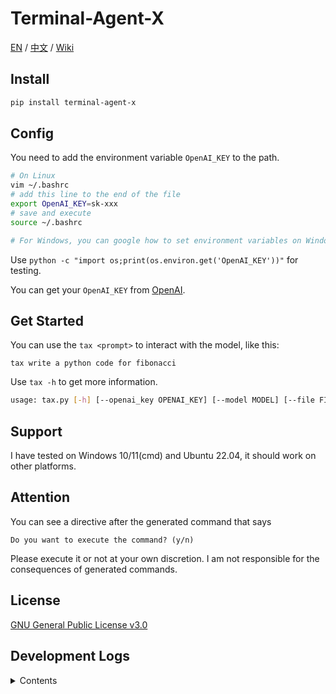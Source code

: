 # Terminal-Agent-X

[EN](README.md) / [中文](https://github.com/LyuLumos/Terminal-Agent-X/blob/main/README_cn.md) / [Wiki](https://github.com/LyuLumos/Terminal-Agent-X/wiki)

## Install

```bash
pip install terminal-agent-x
```

## Config

You need to add the environment variable `OpenAI_KEY` to the path.

```bash
# On Linux
vim ~/.bashrc
# add this line to the end of the file
export OpenAI_KEY=sk-xxx
# save and execute
source ~/.bashrc

# For Windows, you can google how to set environment variables on Windows.
```

Use `python -c "import os;print(os.environ.get('OpenAI_KEY'))"` for testing.

You can get your `OpenAI_KEY` from [OpenAI](https://platform.openai.com/account/api-keys).


## Get Started

You can use the `tax <prompt>` to interact with the model, like this:

```
tax write a python code for fibonacci
```

Use `tax -h` to get more information.
```bash
usage: tax.py [-h] [--openai_key OPENAI_KEY] [--model MODEL] [--file FILE] [--url URL] [--show_all] prompt [prompt ...]
```

## Support

I have tested on Windows 10/11(cmd) and Ubuntu 22.04, it should work on other platforms.

## Attention

You can see a directive after the generated command that says
```
Do you want to execute the command? (y/n)
```
Please execute it or not at your own discretion. I am not responsible for the consequences of generated commands.

## License

[GNU General Public License v3.0](LICENSE)

## Development Logs

<details>
<summary>Contents</summary>

<details>
<summary>0.1.0</summary>

- Implement basic functions
- Support for Windows cmd and Linux shell
- Add `--file` option for saving the response to a file
</details>

<details>
<summary>0.1.1</summary>

- Add `--show_all` option for showing all contents of the response.
- Add `--url` option for users not under GFW.
- support for Windows Powershell
</details>


</details>
